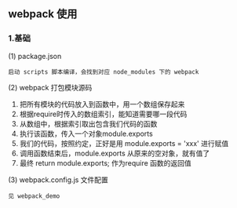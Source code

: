 ## webpack 使用

### 1.基础

(1) package.json    

`启动 scripts 脚本编译，会找到对应 node_modules 下的 webpack`   

(2) webpack 打包模块源码   

1. 把所有模块的代码放入到函数中，用一个数组保存起来
2. 根据require时传入的数组索引，能知道需要哪一段代码
3. 从数组中，根据索引取出包含我们代码的函数
4. 执行该函数，传入一个对象module.exports
5. 我们的代码，按照约定，正好是用 module.exports = 'xxx' 进行赋值
6. 调用函数结束后，module.exports 从原来的空对象，就有值了
7. 最终 return module.exports; 作为require 函数的返回值    

(3) webpack.config.js 文件配置   
   
`见 webpack_demo`



